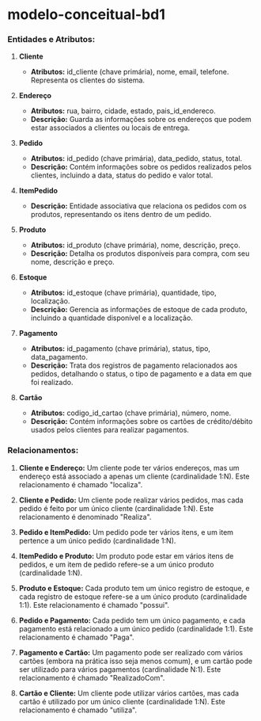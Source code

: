 ﻿# modelo-conceitual-bd1
### Entidades e Atributos:

1. **Cliente**
   - **Atributos:** id_cliente (chave primária), nome, email, telefone.
   Representa os clientes do sistema.

2. **Endereço**
   - **Atributos:** rua, bairro, cidade, estado, pais_id_endereco.
   - **Descrição:** Guarda as informações sobre os endereços que podem estar associados a clientes ou locais de entrega.

3. **Pedido**
   - **Atributos:** id_pedido (chave primária), data_pedido, status, total.
   - **Descrição:** Contém informações sobre os pedidos realizados pelos clientes, incluindo a data, status do pedido e valor total.

4. **ItemPedido**
   - **Descrição:** Entidade associativa que relaciona os pedidos com os produtos, representando os itens dentro de um pedido.

5. **Produto**
   - **Atributos:** id_produto (chave primária), nome, descrição, preço.
   - **Descrição:** Detalha os produtos disponíveis para compra, com seu nome, descrição e preço.

6. **Estoque**
   - **Atributos:** id_estoque (chave primária), quantidade, tipo, localização.
   - **Descrição:** Gerencia as informações de estoque de cada produto, incluindo a quantidade disponível e a localização.

7. **Pagamento**
   - **Atributos:** id_pagamento (chave primária), status, tipo, data_pagamento.
   - **Descrição:** Trata dos registros de pagamento relacionados aos pedidos, detalhando o status, o tipo de pagamento e a data em que foi realizado.

8. **Cartão**
   - **Atributos:** codigo_id_cartao (chave primária), número, nome.
   - **Descrição:** Contém informações sobre os cartões de crédito/débito usados pelos clientes para realizar pagamentos.

### Relacionamentos:

1. **Cliente e Endereço:** Um cliente pode ter vários endereços, mas um endereço está associado a apenas um cliente (cardinalidade 1:N). Este relacionamento é chamado "localiza".

2. **Cliente e Pedido:** Um cliente pode realizar vários pedidos, mas cada pedido é feito por um único cliente (cardinalidade 1:N). Este relacionamento é denominado "Realiza".

3. **Pedido e ItemPedido:** Um pedido pode ter vários itens, e um item pertence a um único pedido (cardinalidade 1:N).

4. **ItemPedido e Produto:** Um produto pode estar em vários itens de pedidos, e um item de pedido refere-se a um único produto (cardinalidade 1:N).

5. **Produto e Estoque:** Cada produto tem um único registro de estoque, e cada registro de estoque refere-se a um único produto (cardinalidade 1:1). Este relacionamento é chamado "possui".

6. **Pedido e Pagamento:** Cada pedido tem um único pagamento, e cada pagamento está relacionado a um único pedido (cardinalidade 1:1). Este relacionamento é chamado "Paga".

7. **Pagamento e Cartão:** Um pagamento pode ser realizado com vários cartões (embora na prática isso seja menos comum), e um cartão pode ser utilizado para vários pagamentos (cardinalidade N:1). Este relacionamento é chamado "RealizadoCom".

8. **Cartão e Cliente:** Um cliente pode utilizar vários cartões, mas cada cartão é utilizado por um único cliente (cardinalidade 1:N). Este relacionamento é chamado "utiliza".
